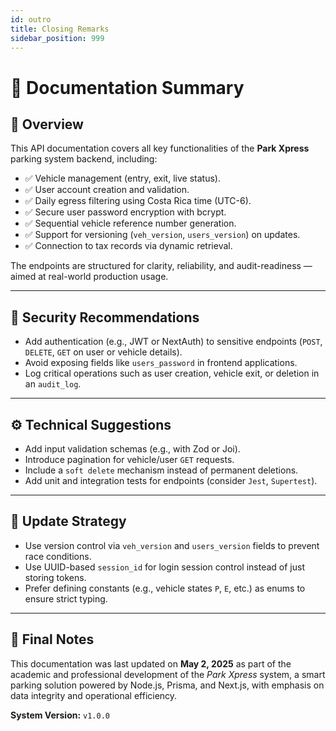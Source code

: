 ```yaml
---
id: outro
title: Closing Remarks
sidebar_position: 999
---
```


# 📘 Documentation Summary

## 🧾 Overview

This API documentation covers all key functionalities of the **Park Xpress** parking system backend, including:

- ✅ Vehicle management (entry, exit, live status).
- ✅ User account creation and validation.
- ✅ Daily egress filtering using Costa Rica time (UTC-6).
- ✅ Secure user password encryption with bcrypt.
- ✅ Sequential vehicle reference number generation.
- ✅ Support for versioning (`veh_version`, `users_version`) on updates.
- ✅ Connection to tax records via dynamic retrieval.

The endpoints are structured for clarity, reliability, and audit-readiness — aimed at real-world production usage.

---

## 🔐 Security Recommendations

- Add authentication (e.g., JWT or NextAuth) to sensitive endpoints (`POST`, `DELETE`, `GET` on user or vehicle details).
- Avoid exposing fields like `users_password` in frontend applications.
- Log critical operations such as user creation, vehicle exit, or deletion in an `audit_log`.

---

## ⚙️ Technical Suggestions

- Add input validation schemas (e.g., with Zod or Joi).
- Introduce pagination for vehicle/user `GET` requests.
- Include a `soft delete` mechanism instead of permanent deletions.
- Add unit and integration tests for endpoints (consider `Jest`, `Supertest`).

---

## 📆 Update Strategy

- Use version control via `veh_version` and `users_version` fields to prevent race conditions.
- Use UUID-based `session_id` for login session control instead of just storing tokens.
- Prefer defining constants (e.g., vehicle states `P`, `E`, etc.) as enums to ensure strict typing.

---

## 📌 Final Notes

This documentation was last updated on **May 2, 2025** as part of the academic and professional development of the _Park Xpress_ system, a smart parking solution powered by Node.js, Prisma, and Next.js, with emphasis on data integrity and operational efficiency.

**System Version:** `v1.0.0`
